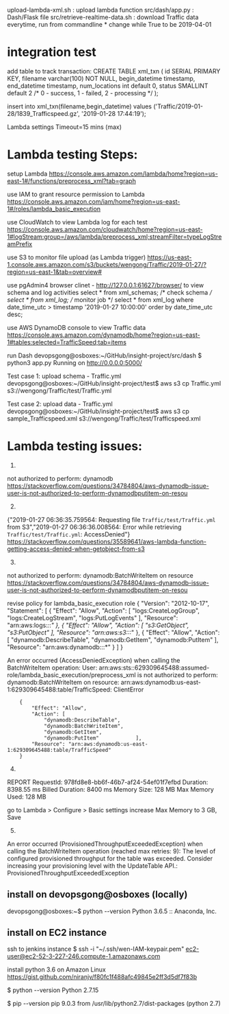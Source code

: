 upload-lambda-xml.sh : 
	upload lambda function
src/dash/app.py : 
	Dash/Flask file
src/retrieve-realtime-data.sh :
	download Traffic data everytime, run from commandline
	* change while True to be 2019-04-01

integration test
=======================
add table to track transaction:
    CREATE TABLE xml_txn (
        id              SERIAL PRIMARY KEY,
        filename        varchar(100) NOT NULL,
        begin_datetime  timestamp,
        end_datetime    timestamp,
        num_locations   int default 0,
        status  SMALLINT  default 2  /* 0 - success, 1 - failed, 2 - processing */
    );

insert into xml_txn(filename,begin_datetime) values ('Traffic/2019-01-28/1839_Trafficspeed.gz', '2019-01-28 17:44:19');

Lambda settings
Timeout=15 mins (max)

Lambda testing Steps:
============================
setup Lambda
https://console.aws.amazon.com/lambda/home?region=us-east-1#/functions/preprocess_xml?tab=graph

use IAM to grant resource permission to Lambda
https://console.aws.amazon.com/iam/home?region=us-east-1#/roles/lambda_basic_execution

use CloudWatch to view Lambda log for each test
https://console.aws.amazon.com/cloudwatch/home?region=us-east-1#logStream:group=/aws/lambda/preprocess_xml;streamFilter=typeLogStreamPrefix

use S3 to monitor file upload (as Lambda trigger)
https://us-east-1.console.aws.amazon.com/s3/buckets/wengong/Traffic/2019-01-27/?region=us-east-1&tab=overview#

use pgAdmin4 browser clinet - 
http://127.0.0.1:61627/browser/
to view schema and log activities
	select * from xml_schemas;  /* check schema */
	select * from xml_log;   /* monitor job */
    select * from xml_log 
        where date_time_utc > timestamp '2019-01-27 10:00:00' 
        order by date_time_utc desc;


use AWS DynamoDB console to view Traffic data
https://console.aws.amazon.com/dynamodb/home?region=us-east-1#tables:selected=TrafficSpeed;tab=items


run Dash 
devopsgong@osboxes:~/GitHub/insight-project/src/dash
$ python3 app.py
Running on http://0.0.0.0:5000/

Test case 1: upload schema - Traffic.yml
devopsgong@osboxes:~/GitHub/insight-project/test$ aws s3 cp Traffic.yml s3://wengong/Traffic/test/Traffic.yml

Test case 2: upload data - Traffic.yml
devopsgong@osboxes:~/GitHub/insight-project/test$ aws s3 cp sample_Trafficspeed.xml s3://wengong/Traffic/test/Trafficspeed.xml


Lambda testing issues:
============================

1) 
not authorized to perform: dynamodb
https://stackoverflow.com/questions/34784804/aws-dynamodb-issue-user-is-not-authorized-to-perform-dynamodbputitem-on-resou


2)
{"2019-01-27 06:36:35.759564: Requesting file `Traffic/test/Traffic.yml` from S3","2019-01-27 06:36:36.008564: Error while retrieving `Traffic/test/Traffic.yml`: AccessDenied"}
https://stackoverflow.com/questions/35589641/aws-lambda-function-getting-access-denied-when-getobject-from-s3


3) 
not authorized to perform: dynamodb:BatchWriteItem on resource
https://stackoverflow.com/questions/34784804/aws-dynamodb-issue-user-is-not-authorized-to-perform-dynamodbputitem-on-resou

revise policy for lambda_basic_execution role
{
    "Version": "2012-10-17",
    "Statement": [
        {
            "Effect": "Allow",
            "Action": [
                "logs:CreateLogGroup",
                "logs:CreateLogStream",
                "logs:PutLogEvents"
            ],
            "Resource": "arn:aws:logs:*:*:*"
        },
        {
            "Effect": "Allow",
            "Action": [
                "s3:GetObject",
                "s3:PutObject"
            ],
            "Resource": "arn:aws:s3:::*"
        },
        {
            "Effect": "Allow",
            "Action": [
                "dynamodb:DescribeTable",
                "dynamodb:GetItem",
                "dynamodb:PutItem"            ],
            "Resource": "arn:aws:dynamodb:::*"
        }
    ]
}

An error occurred (AccessDeniedException) when calling the BatchWriteItem operation: User: arn:aws:sts::629309645488:assumed-role/lambda_basic_execution/preprocess_xml is not authorized to perform: dynamodb:BatchWriteItem on resource: arn:aws:dynamodb:us-east-1:629309645488:table/TrafficSpeed: ClientError

        {
            "Effect": "Allow",
            "Action": [
                "dynamodb:DescribeTable",
                "dynamodb:BatchWriteItem",
                "dynamodb:GetItem",
                "dynamodb:PutItem"            ],
            "Resource": "arn:aws:dynamodb:us-east-1:629309645488:table/TrafficSpeed"
        }


4)
REPORT RequestId: 978fd8e8-bb6f-46b7-af24-54ef01f7efbd	Duration: 8398.55 ms	Billed Duration: 8400 ms Memory Size: 128 MB	Max Memory Used: 128 MB	

go to Lambda > Configure > Basic settings
increase Max Memory to 3 GB, Save

5) 
An error occurred (ProvisionedThroughputExceededException) when calling the BatchWriteItem operation (reached max retries: 9): The level of configured provisioned throughput for the table was exceeded. Consider increasing your provisioning level with the UpdateTable API.: ProvisionedThroughputExceededException















## install on devopsgong@osboxes (locally)
devopsgong@osboxes:~$ python --version
Python 3.6.5 :: Anaconda, Inc.


## install on EC2 instance
ssh to jenkins instance
$ ssh -i "~/.ssh/wen-IAM-keypair.pem" ec2-user@ec2-52-3-227-246.compute-1.amazonaws.com



install python 3.6 on Amazon Linux
https://gist.github.com/niranjv/f80fc1f488afc49845e2ff3d5df7f83b

$ python --version
Python 2.7.15

$ pip --version
pip 9.0.3 from /usr/lib/python2.7/dist-packages (python 2.7)


